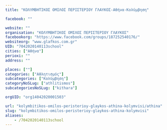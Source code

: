 ```yaml
---
title: "ΚΟΛΥΜΒΗΤΙΚΟΣ ΟΜΙΛΟΣ ΠΕΡΙΣΤΕΡΙΟΥ ΓΛΑΥΚΟΣ-Αθήνα-Κολύμβηση"

facebook: ""

website: ""
organisation: "ΚΟΛΥΜΒΗΤΙΚΟΣ ΟΜΙΛΟΣ ΠΕΡΙΣΤΕΡΙΟΥ ΓΛΑΥΚΟΣ"
facebookorg: "https://www.facebook.com/groups/187252540176/"
websiteorg: "www.glafkos.com.gr"
UID: "7042020140113school"
cities: ["Αθήνα"]
perioxi: ""
address: ""

places: [""]
categories: ["Αθλητισμός"]
subcategories: ["Κολύμβηση"]
categoryNoSLug: ["athlitismos"]
subcategoriesNoSLug: ["kithara"]

orgUID: "org14042020001503"

url: "kolymbitikos-omilos-peristerioy-glaykos-athina-kolymvisi/athina"
slug: "kolymbitikos-omilos-peristerioy-glaykos-athina-kolymvisi"
aliases:
    - /7042020140113school
---
```






